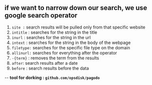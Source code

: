 
## if we want to narrow down our search, we use google search operator


1. `site :` search results will be pulled only from that specific website
2. `intitle` : searches for the string in the title
3. `inurl` : searches for the string in the url
4. `intext` : searches for the string in the body of the webpage
5. `filetype:` searches for the specific file type on the domain
6. `allinurl:` searches for everything after the operator
7. `-{term}` : removes the term from the results
8. `after`: search results after a date
9. `before` : search results before the data

-- **tool for dorking : `github.com/opsdisk/pagodo`**

